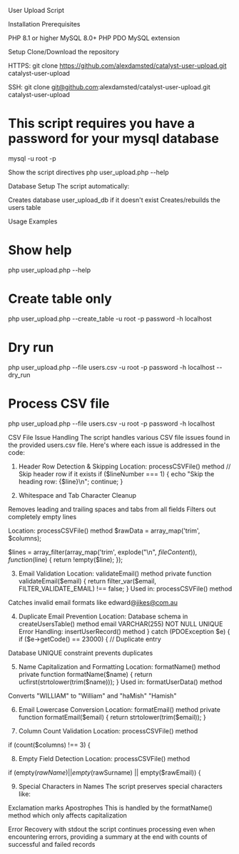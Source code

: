 User Upload Script

Installation
Prerequisites

PHP 8.1 or higher
MySQL 8.0+
PHP PDO MySQL extension

Setup
Clone/Download the repository

HTTPS:
git clone https://github.com/alexdamsted/catalyst-user-upload.git catalyst-user-upload

SSH:
git clone git@github.com:alexdamsted/catalyst-user-upload.git catalyst-user-upload  

# This script requires you have a password for your mysql database
mysql -u root -p

Show  the script directives
php user_upload.php --help

Database Setup
The script automatically:

Creates database user_upload_db if it doesn't exist
Creates/rebuilds the users table

Usage Examples
# Show help
php user_upload.php --help

# Create table only
php user_upload.php --create_table -u root -p password -h localhost

# Dry run
php user_upload.php --file users.csv -u root -p password -h localhost --dry_run

# Process CSV file
php user_upload.php --file users.csv -u root -p password -h localhost

CSV File Issue Handling
The script  handles various CSV file issues found in the provided users.csv file. Here's where each issue is addressed in the code:


1. Header Row Detection & Skipping
Location: processCSVFile() method
// Skip header row if it exists
 if ($lineNumber === 1) {
         echo "Skip the heading row: {$line}\n";
         continue;
 }

2. Whitespace and Tab Character Cleanup

Removes leading and trailing spaces and tabs from all fields
Filters out completely empty lines

Location: processCSVFile() method
$rawData = array_map('trim', $columns);

$lines = array_filter(array_map('trim', explode("\n", $fileContent)), function($line) {
    return !empty($line);
});


3. Email Validation
Location: validateEmail() method
private function validateEmail($email) {
    return filter_var($email, FILTER_VALIDATE_EMAIL) !== false;
}
Used in: processCSVFile() method

Catches invalid email formats like edward@jikes@com.au


4. Duplicate Email Prevention
Location: Database schema in createUsersTable() method
email VARCHAR(255) NOT NULL UNIQUE
Error Handling: insertUserRecord() method
} catch (PDOException $e) {
    if ($e->getCode() == 23000) { // Duplicate entry

Database UNIQUE constraint prevents duplicates


5. Name Capitalization and Formatting
Location: formatName() method
private function formatName($name) {
    return ucfirst(strtolower(trim($name)));
}
Used in: formatUserData() method

Converts "WILLIAM" to "William" and "haMish" "Hamish"


6. Email Lowercase Conversion
Location: formatEmail() method
private function formatEmail($email) {
    return strtolower(trim($email));
}


7. Column Count Validation
Location: processCSVFile() method

if (count($columns) !== 3) {


8. Empty Field Detection
Location: processCSVFile() method

if (empty($rawName) || empty($rawSurname) || empty($rawEmail)) {


9. Special Characters in Names
The script preserves special characters like:

Exclamation marks
Apostrophes
This is handled by the formatName() method which only affects capitalization

Error Recovery with stdout
the script continues processing even when encountering errors, providing a summary at the end with counts of successful and failed records
